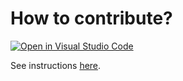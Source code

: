 # How to contribute?

[![Open in Visual Studio Code](https://img.shields.io/badge/vscode-open-blue?logo=visualstudiocode)](https://open.vscode.dev/redeboer/bossdoc)

See instructions [here](https://bes3.readthedocs.io/contribute).
